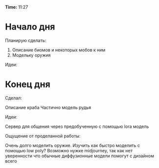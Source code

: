 
**Time:** 11:27

# Начало дня

Планирую сделать:
1. Описание биомов и некоторых мобов к ним
2. Модельку оружия

Идеи:


# Конец дня

Сделал:

Описание краба
Частично модель рудья

Идеи:

Сервер для общения через предобученную с помощью lora модель

Ощущение от проделанной работы:

Очень долго моделить оружие. Изучить как быстро моделить с помощью low poly?
Возможно нужке midjourney, так как нет уверенности что обычные диффузионные модели помогут с дизайном всего
